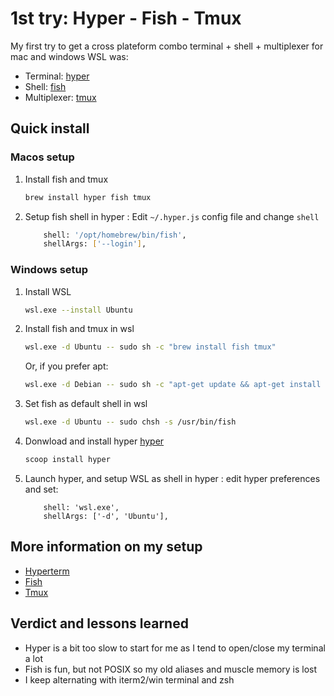 # 1st try: Hyper - Fish - Tmux

My first try to get a cross plateform combo terminal + shell + multiplexer for mac and windows WSL was:

- Terminal: [hyper](https://hyper.is/)
- Shell: [fish](https://fishshell.com/)
- Multiplexer: [tmux](https://github.com/tmux/tmux/wiki)

## Quick install

### Macos setup

1. Install fish and tmux
    ```sh
    brew install hyper fish tmux
    ```
2. Setup fish shell in hyper : Edit `~/.hyper.js` config file and change `shell`
    ```sh
        shell: '/opt/homebrew/bin/fish',
        shellArgs: ['--login'],
    ```

### Windows setup

1. Install WSL
    ```sh
    wsl.exe --install Ubuntu
    ```
2. Install fish and tmux in wsl
    ```sh
    wsl.exe -d Ubuntu -- sudo sh -c "brew install fish tmux"
    ```
    Or, if you prefer apt:
    ```sh
    wsl.exe -d Debian -- sudo sh -c "apt-get update && apt-get install fish tmux"
    ```
3. Set fish as default shell in wsl
    ```sh
    wsl.exe -d Ubuntu -- sudo chsh -s /usr/bin/fish
    ```
4. Donwload and install hyper [hyper](https://hyper.is/)
    ```sh
    scoop install hyper
    ```
5. Launch hyper, and setup WSL as shell in hyper : edit hyper preferences and set:
    ```
        shell: 'wsl.exe',
        shellArgs: ['-d', 'Ubuntu'],
    ```

## More information on my setup

- [Hyperterm](./advanced_configs/hyperterm.md)
- [Fish](./advanced_configs/fish.md)
- [Tmux](./advanced_configs/tmux.md)

## Verdict and lessons learned

- Hyper is a bit too slow to start for me as I tend to open/close my terminal a lot
- Fish is fun, but not POSIX so my old aliases and muscle memory is lost
- I keep alternating with iterm2/win terminal and zsh
